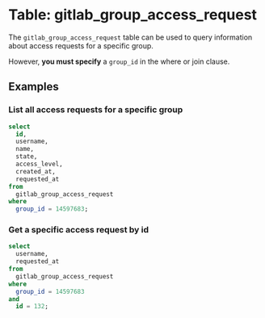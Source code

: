 # Table: gitlab_group_access_request

The `gitlab_group_access_request` table can be used to query information about access requests for a specific group.

However, **you must specify** a `group_id` in the where or join clause.

## Examples

### List all access requests for a specific group

```sql
select
  id,
  username,
  name,
  state,
  access_level,
  created_at,
  requested_at
from
  gitlab_group_access_request
where
  group_id = 14597683;
```

### Get a specific access request by id

```sql
select
  username,
  requested_at
from
  gitlab_group_access_request
where
  group_id = 14597683
and
  id = 132;
```